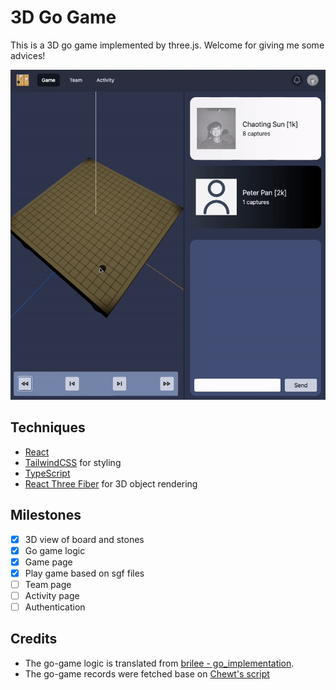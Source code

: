# 3D Go Game

This is a 3D go game implemented by three.js. Welcome for giving me some advices!

![a 3D go game](./photos/go-game.gif)

## Techniques

- [React](https://react.dev/)
- [TailwindCSS](https://github.com/tailwindlabs/tailwindcss) for styling
- [TypeScript](https://www.typescriptlang.org/)
- [React Three Fiber](https://github.com/pmndrs/react-three-fiber) for 3D object rendering

## Milestones

- [x] 3D view of board and stones
- [x] Go game logic
- [x] Game page
- [x] Play game based on sgf files
- [ ] Team page
- [ ] Activity page
- [ ] Authentication

## Credits

- The go-game logic is translated from [brilee - go_implementation](https://github.com/brilee/go_implementation).
- The go-game records were fetched base on [Chewt's script](https://gist.github.com/Chewt/c4a89bf1d54f27bf7e087a852b4610f9)
